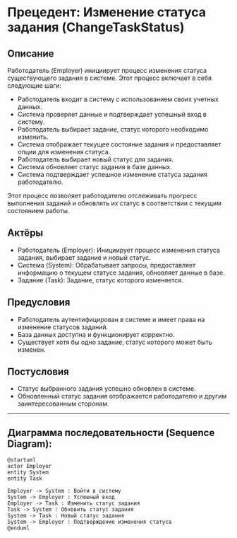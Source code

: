 # Прецедент: Изменение статуса задания (ChangeTaskStatus)

## Описание

Работодатель (Employer) инициирует процесс изменения статуса существующего задания в системе. Этот процесс включает в себя следующие шаги:

- Работодатель входит в систему с использованием своих учетных данных.
- Система проверяет данные и подтверждает успешный вход в систему.
- Работодатель выбирает задание, статус которого необходимо изменить.
- Система отображает текущее состояние задания и предоставляет опции для изменения статуса.
- Работодатель выбирает новый статус для задания.
- Система обновляет статус задания в базе данных.
- Система подтверждает успешное изменение статуса задания работодателю.

Этот процесс позволяет работодателю отслеживать прогресс выполнения заданий и обновлять их статус в соответствии с текущим состоянием работы.

## Актёры

- Работодатель (Employer): Инициирует процесс изменения статуса задания, выбирает задание и новый статус.
- Система (System): Обрабатывает запросы, предоставляет информацию о текущем статусе задания, обновляет данные в базе.
- Задание (Task): Задание, статус которого изменяется.

## Предусловия

- Работодатель аутентифицирован в системе и имеет права на изменение статусов заданий.
- База данных доступна и функционирует корректно.
- Существует хотя бы одно задание, статус которого может быть изменен.

## Постусловия

- Статус выбранного задания успешно обновлен в системе.
- Обновленный статус задания отображается работодателю и другим заинтересованным сторонам.

---

## Диаграмма последовательности (Sequence Diagram):

```plantuml
@startuml
actor Employer
entity System
entity Task

Employer -> System : Войти в систему
System -> Employer : Успешный вход
Employer -> Task : Изменить статус задания
Task -> System : Обновить статус задания
System -> Task : Новый статус задания
System -> Employer : Подтверждение изменения статуса
@enduml